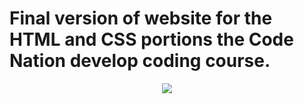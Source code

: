 # Final version of website for the HTML and CSS portions the Code Nation develop coding course.


<div align="center">
 
![](https://i.imgur.com/waIMgNL.png)

</div>
